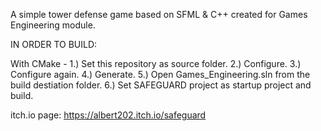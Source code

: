 A simple tower defense game based on SFML & C++ created for Games Engineering module.

IN ORDER TO BUILD:

With CMake - 
1.) Set this repository as source folder.
2.) Configure.
3.) Configure again.
4.) Generate.
5.) Open Games_Engineering.sln from the build destiation folder.
6.) Set SAFEGUARD project as startup project and build.


itch.io page: https://albert202.itch.io/safeguard
